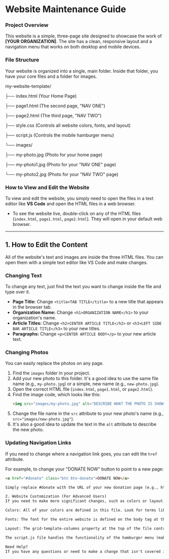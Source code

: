 # Website Maintenance Guide

### Project Overview
This website is a simple, three-page site designed to showcase the work of **[YOUR ORGANIZATION]**. The site has a clean, responsive layout and a navigation menu that works on both desktop and mobile devices.

### File Structure
Your website is organized into a single, main folder. Inside that folder, you have your core files and a folder for images.

my-website-template/

├── index.html          (Your Home Page)

├── page1.html          (The second page, "NAV ONE")

├── page2.html          (The third page, "NAV TWO")

├── style.css           (Controls all website colors, fonts, and layout)

├── script.js           (Controls the mobile hamburger menu)

└── images/

├── my-photo.jpg    (Photo for your home page)

├── my-photo1.jpg   (Photo for your "NAV ONE" page)

└── my-photo2.jpg   (Photo for your "NAV TWO" page)

### How to View and Edit the Website
To view and edit the website, you simply need to open the files in a text editor like **VS Code** and open the HTML files in a web browser.

* To see the website live, double-click on any of the HTML files (`index.html`, `page1.html`, `page2.html`). They will open in your default web browser.

---

## 1. How to Edit the Content

All of the website's text and images are inside the three HTML files. You can open them with a simple text editor like VS Code and make changes.

### Changing Text
To change any text, just find the text you want to change inside the file and type over it.

* **Page Title:** Change `<title>TAB TITLE</title>` to a new title that appears in the browser tab.
* **Organization Name:** Change `<h1>ORGANIZATION NAME</h1>` to your organization's name.
* **Article Titles:** Change `<h2>CENTER ARTICLE TITLE</h2>` or `<h3>LEFT SIDE BAR ARTICLE TITLE</h3>` to your new titles.
* **Paragraphs:** Change `<p>CENTER ARTICLE BODY</p>` to your new article text.

### Changing Photos
You can easily replace the photos on any page.

1.  Find the `images` folder in your project.
2.  Add your new photo to this folder. It's a good idea to use the same file name (e.g., `my-photo.jpg`) or a simple, new name (e.g., `new-photo.jpg`).
3.  Open the correct HTML file (`index.html`, `page1.html`, or `page2.html`).
4.  Find the image code, which looks like this:
    ```html
    <img src="images/my-photo.jpg" alt="DESCRIBE WHAT THE PHOTO IS SHOWING" width="600" height="400">
    ```
5.  Change the file name in the `src` attribute to your new photo's name (e.g., `src="images/new-photo.jpg"`).
6.  It's also a good idea to update the text in the `alt` attribute to describe the new photo.

### Updating Navigation Links
If you need to change where a navigation link goes, you can edit the `href` attribute.

For example, to change your "DONATE NOW" button to point to a new page:

```html
<a href="#donate" class="btn btn-donate">DONATE NOW</a>

Simply replace #donate with the URL of your new donation page (e.g., https://www.your-donation-page.com).

2. Website Customization (For Advanced Users)
If you need to make more significant changes, such as colors or layout, you can edit the style.css file.

Colors: All of your colors are defined in this file. Look for terms like background-color or color followed by rgba() or # color codes.

Fonts: The font for the entire website is defined on the body tag at the top of the file.

Layout: The grid-template-columns property at the top of the file controls the layout of your main content and sidebars.

The script.js file handles the functionality of the hamburger menu (making it open and close on mobile devices). It is not recommended to edit this file unless you are familiar with JavaScript.

Need Help?
If you have any questions or need to make a change that isn't covered in this guide, please do not hesitate to reach out.
